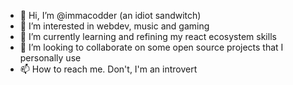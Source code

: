 - 👋 Hi, I’m @immacodder (an idiot sandwitch)
- 👀 I’m interested in webdev, music and gaming
- 🌱 I’m currently learning and refining my react ecosystem skills
- 💞️ I’m looking to collaborate on some open source projects that I personally use
- 📫 How to reach me. Don't, I'm an introvert

<!---
immacodder/immacodder is a ✨ special ✨ repository because its `README.md` (this file) appears on your GitHub profile.
You can click the Preview link to take a look at your changes.
--->
